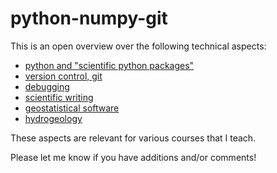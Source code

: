 # python-numpy-git



This is an open overview over the following technical aspects:

- [python and "scientific python packages"](./python.md) 
- [version control, git](./version_control.md) 
- [debugging](./debugging.md)
- [scientific writing](./scientific_writing.md)
- [geostatistical software](./geostats_software.md)
- [hydrogeology](./hydrogeology)


These aspects are relevant for various courses that I teach.

Please let me know if you have additions and/or comments!